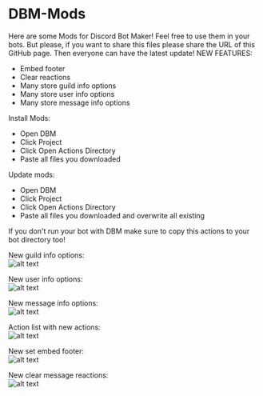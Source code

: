# DBM-Mods
Here are some Mods for Discord Bot Maker! 
Feel free to use them in your bots. But please, if you want to share this files please share the URL of this GitHub page.
Then everyone can have the latest update!
NEW FEATURES:
- Embed footer
- Clear reactions
- Many store guild info options
- Many store user info options
- Many store message info options

Install Mods:
- Open DBM
- Click Project
- Click Open Actions Directory
- Paste all files you downloaded

Update mods:
- Open DBM
- Click Project
- Click Open Actions Directory
- Paste all files you downloaded and overwrite all existing

If you don't run your bot with DBM make sure to copy this actions to your bot directory too!

New guild info options:<br />
![alt text](http://lasseniermann.de/dbmmods/ads/guild_info_1.JPG)

New user info options:<br />
![alt text](http://lasseniermann.de/dbmmods/ads/user_info_1.JPG)

New message info options:<br />
![alt text](http://lasseniermann.de/dbmmods/ads/message_info_1.JPG)

Action list with new actions:<br />
![alt text](http://lasseniermann.de/dbmmods/ads/action_list_1.JPG)

New set embed footer:<br />
![alt text](http://lasseniermann.de/dbmmods/ads/set_embed_footer_1.JPG)

New clear message reactions:<br />
![alt text](http://lasseniermann.de/dbmmods/ads/clear_reacts_1.JPG)
